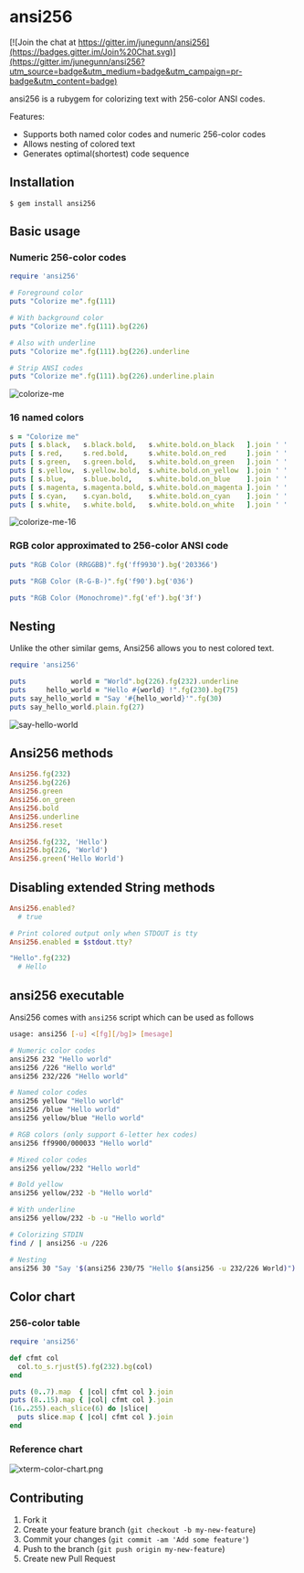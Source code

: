 # ansi256

[![Join the chat at https://gitter.im/junegunn/ansi256](https://badges.gitter.im/Join%20Chat.svg)](https://gitter.im/junegunn/ansi256?utm_source=badge&utm_medium=badge&utm_campaign=pr-badge&utm_content=badge)

ansi256 is a rubygem for colorizing text with 256-color ANSI codes.

Features:

- Supports both named color codes and numeric 256-color codes
- Allows nesting of colored text
- Generates optimal(shortest) code sequence

## Installation

    $ gem install ansi256

Basic usage
-----------

### Numeric 256-color codes

```ruby
require 'ansi256'

# Foreground color
puts "Colorize me".fg(111)

# With background color
puts "Colorize me".fg(111).bg(226)

# Also with underline
puts "Colorize me".fg(111).bg(226).underline

# Strip ANSI codes
puts "Colorize me".fg(111).bg(226).underline.plain
```

![colorize-me](https://github.com/junegunn/ansi256/raw/master/colorize-me.png)

### 16 named colors

```ruby
s = "Colorize me"
puts [ s.black,   s.black.bold,   s.white.bold.on_black   ].join ' '
puts [ s.red,     s.red.bold,     s.white.bold.on_red     ].join ' '
puts [ s.green,   s.green.bold,   s.white.bold.on_green   ].join ' '
puts [ s.yellow,  s.yellow.bold,  s.white.bold.on_yellow  ].join ' '
puts [ s.blue,    s.blue.bold,    s.white.bold.on_blue    ].join ' '
puts [ s.magenta, s.magenta.bold, s.white.bold.on_magenta ].join ' '
puts [ s.cyan,    s.cyan.bold,    s.white.bold.on_cyan    ].join ' '
puts [ s.white,   s.white.bold,   s.white.bold.on_white   ].join ' '
```

![colorize-me-16](https://github.com/junegunn/ansi256/raw/master/colorize-me-16.png)

### RGB color approximated to 256-color ANSI code

```ruby
puts "RGB Color (RRGGBB)".fg('ff9930').bg('203366')

puts "RGB Color (R-G-B-)".fg('f90').bg('036')

puts "RGB Color (Monochrome)".fg('ef').bg('3f')
```

Nesting
-------

Unlike the other similar gems, Ansi256 allows you to nest colored text.

```ruby
require 'ansi256'

puts           world = "World".bg(226).fg(232).underline
puts     hello_world = "Hello #{world} !".fg(230).bg(75)
puts say_hello_world = "Say '#{hello_world}'".fg(30)
puts say_hello_world.plain.fg(27)
```

![say-hello-world](https://github.com/junegunn/ansi256/raw/master/say-hello-world.png)

Ansi256 methods
---------------

```ruby
Ansi256.fg(232)
Ansi256.bg(226)
Ansi256.green
Ansi256.on_green
Ansi256.bold
Ansi256.underline
Ansi256.reset

Ansi256.fg(232, 'Hello')
Ansi256.bg(226, 'World')
Ansi256.green('Hello World')
```

Disabling extended String methods
---------------------------------

```ruby
Ansi256.enabled?
  # true

# Print colored output only when STDOUT is tty
Ansi256.enabled = $stdout.tty?

"Hello".fg(232)
  # Hello
```

ansi256 executable
------------------

Ansi256 comes with `ansi256` script which can be used as follows

```bash
usage: ansi256 [-u] <[fg][/bg]> [mesage]

# Numeric color codes
ansi256 232 "Hello world"
ansi256 /226 "Hello world"
ansi256 232/226 "Hello world"

# Named color codes
ansi256 yellow "Hello world"
ansi256 /blue "Hello world"
ansi256 yellow/blue "Hello world"

# RGB colors (only support 6-letter hex codes)
ansi256 ff9900/000033 "Hello world"

# Mixed color codes
ansi256 yellow/232 "Hello world"

# Bold yellow
ansi256 yellow/232 -b "Hello world"

# With underline
ansi256 yellow/232 -b -u "Hello world"

# Colorizing STDIN
find / | ansi256 -u /226

# Nesting
ansi256 30 "Say '$(ansi256 230/75 "Hello $(ansi256 -u 232/226 World)")'"
```

Color chart
-----------

### 256-color table

```ruby
require 'ansi256'

def cfmt col
  col.to_s.rjust(5).fg(232).bg(col)
end

puts (0..7).map  { |col| cfmt col }.join
puts (8..15).map { |col| cfmt col }.join
(16..255).each_slice(6) do |slice|
  puts slice.map { |col| cfmt col }.join
end
```

### Reference chart

![xterm-color-chart.png](https://github.com/junegunn/ansi256/raw/master/xterm-color-chart.png)

Contributing
------------

1. Fork it
2. Create your feature branch (`git checkout -b my-new-feature`)
3. Commit your changes (`git commit -am 'Add some feature'`)
4. Push to the branch (`git push origin my-new-feature`)
5. Create new Pull Request
